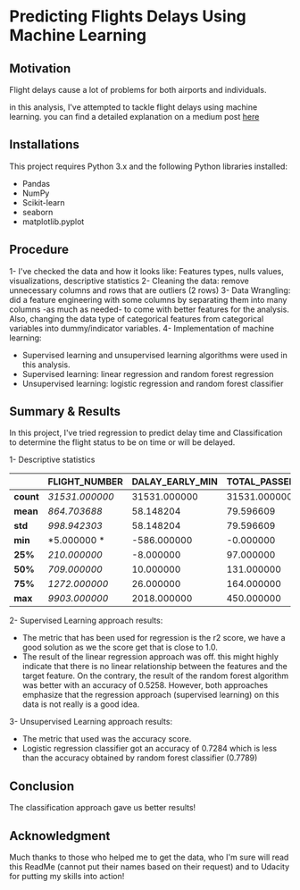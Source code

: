 # Predicting Flights Delays Using Machine Learning

## Motivation

Flight delays cause a lot of problems for both airports and individuals.

in this analysis, I've attempted to tackle flight delays using machine learning. you can find a detailed explanation on a medium post [here](https://medium.com/@azalamri3/predicting-flights-delays-using-machine-learning-bfe24999dee4)

## Installations

This project requires Python 3.x and the following Python libraries installed:
* Pandas
* NumPy
* Scikit-learn
* seaborn
* matplotlib.pyplot

## Procedure
1- I've checked the data and how it looks like: Features types, nulls values, visualizations, descriptive statistics
2- Cleaning the data: remove unnecessary columns and rows that are outliers (2 rows)
3- Data Wrangling: did a feature engineering with some columns by separating them into many columns -as much as needed- to come with better features for the analysis. Also, changing the data type of categorical features from categorical variables into dummy/indicator variables.
4- Implementation of machine learning: 
- Supervised learning and unsupervised learning algorithms were used in this analysis.
- Supervised learning: linear regression and random forest regression 
- Unsupervised learning: logistic regression and random forest classifier

## Summary & Results
In this project, I've tried regression to predict delay time and Classification to determine the flight status to be on time or will be delayed.

1- Descriptive statistics

| |FLIGHT_NUMBER|DALAY_EARLY_MIN|TOTAL_PASSENGERS|
|---|---|---|---|
|**count**|*31531.000000*|31531.000000|31531.000000|
|**mean**|*864.703688*|58.148204|79.596609|
|**std**|*998.942303*|58.148204|79.596609|
|**min**|*5.000000 *|-586.000000|-0.000000|
|**25%**|*210.000000*|-8.000000| 97.000000|
|**50%**|*709.000000*|10.000000|131.000000|
|**75%**|*1272.000000*|26.000000|164.000000|
|**max**|*9903.000000*|2018.000000|450.000000|


2- Supervised Learning approach results:
- The metric that has been used for regression is the r2 score, we have a good solution as we the score get that is close to 1.0.
- The result of the linear regression approach was off. this might highly indicate that there is no linear relationship between the features and the target feature. On the contrary, the result of the random forest algorithm was better with an accuracy of 0.5258. However, both approaches emphasize that the regression approach (supervised learning) on this data is not really is a good idea.

3- Unsupervised Learning approach results:
- The metric that used was the accuracy score. 
- Logistic regression classifier got an accuracy of 0.7284 which is less than the accuracy obtained by random forest classifier (0.7789)

## Conclusion
The classification approach gave us better results!

## Acknowledgment
Much thanks to those who helped me to get the data, who I'm sure will read this ReadMe (cannot put their names based on their request) and to Udacity for putting my skills into action!
